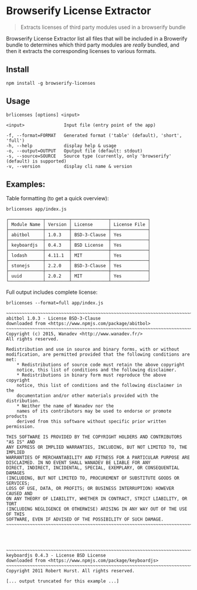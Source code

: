 # Browserify License Extractor

> Extracts licenses of third party modules used in a browserify bundle

Browserify License Extractor list all files that will be included in
a Browerify bundle to determines which third party modules are *really*
bundled, and then it extracts the corresponding licenses to various formats.

## Install

    npm install -g browserify-licenses


## Usage

    brlicenses [options] <input>

    <input>               Input file (entry point of the app)

    -f, --format=FORMAT   Generated format ('table' (default), 'short', 'full')
    -h, --help            display help & usage
    -o, --output=OUTPUT   Oputput file (default: stdout)
    -s, --source=SOURCE   Source type (currently, only 'browserify' (default) is supported)
    -v, --version         display cli name & version


## Examples:

Table formatting (to get a quick overview):

    brlicenses app/index.js

    ┌─────────────┬─────────┬──────────────┬──────────────┐
    │ Module Name │ Version │ License      │ License File │
    ├─────────────┼─────────┼──────────────┼──────────────┤
    │ abitbol     │ 1.0.3   │ BSD-3-Clause │ Yes          │
    ├─────────────┼─────────┼──────────────┼──────────────┤
    │ keyboardjs  │ 0.4.3   │ BSD License  │ Yes          │
    ├─────────────┼─────────┼──────────────┼──────────────┤
    │ lodash      │ 4.11.1  │ MIT          │ Yes          │
    ├─────────────┼─────────┼──────────────┼──────────────┤
    │ stonejs     │ 2.2.0   │ BSD-3-Clause │ Yes          │
    ├─────────────┼─────────┼──────────────┼──────────────┤
    │ uuid        │ 2.0.2   │ MIT          │ Yes          │
    └─────────────┴─────────┴──────────────┴──────────────┘

Full output includes complete license:

    brlicenses --format=full app/index.js

    ~~~~~~~~~~~~~~~~~~~~~~~~~~~~~~~~~~~~~~~~~~~~~~~~~~~~~~~~~~~~~~~~~~~~~~~~~~~~~~~~
    abitbol 1.0.3 - License BSD-3-Clause
    downloaded from <https://www.npmjs.com/package/abitbol>
    ~~~~~~~~~~~~~~~~~~~~~~~~~~~~~~~~~~~~~~~~~~~~~~~~~~~~~~~~~~~~~~~~~~~~~~~~~~~~~~~~
    Copyright (c) 2015, Wanadev <http://www.wanadev.fr/>
    All rights reserved.

    Redistribution and use in source and binary forms, with or without
    modification, are permitted provided that the following conditions are met:
        * Redistributions of source code must retain the above copyright
        notice, this list of conditions and the following disclaimer.
        * Redistributions in binary form must reproduce the above copyright
        notice, this list of conditions and the following disclaimer in the
        documentation and/or other materials provided with the distribution.
        * Neither the name of Wanadev nor the
        names of its contributors may be used to endorse or promote products
        derived from this software without specific prior written permission.

    THIS SOFTWARE IS PROVIDED BY THE COPYRIGHT HOLDERS AND CONTRIBUTORS "AS IS" AND
    ANY EXPRESS OR IMPLIED WARRANTIES, INCLUDING, BUT NOT LIMITED TO, THE IMPLIED
    WARRANTIES OF MERCHANTABILITY AND FITNESS FOR A PARTICULAR PURPOSE ARE
    DISCLAIMED. IN NO EVENT SHALL WANADEV BE LIABLE FOR ANY
    DIRECT, INDIRECT, INCIDENTAL, SPECIAL, EXEMPLARY, OR CONSEQUENTIAL DAMAGES
    (INCLUDING, BUT NOT LIMITED TO, PROCUREMENT OF SUBSTITUTE GOODS OR SERVICES;
    LOSS OF USE, DATA, OR PROFITS; OR BUSINESS INTERRUPTION) HOWEVER CAUSED AND
    ON ANY THEORY OF LIABILITY, WHETHER IN CONTRACT, STRICT LIABILITY, OR TORT
    (INCLUDING NEGLIGENCE OR OTHERWISE) ARISING IN ANY WAY OUT OF THE USE OF THIS
    SOFTWARE, EVEN IF ADVISED OF THE POSSIBILITY OF SUCH DAMAGE.
    ~~~~~~~~~~~~~~~~~~~~~~~~~~~~~~~~~~~~~~~~~~~~~~~~~~~~~~~~~~~~~~~~~~~~~~~~~~~~~~~~




    ~~~~~~~~~~~~~~~~~~~~~~~~~~~~~~~~~~~~~~~~~~~~~~~~~~~~~~~~~~~~~~~~~~~~~~~~~~~~~~~~
    keyboardjs 0.4.3 - License BSD License
    downloaded from <https://www.npmjs.com/package/keyboardjs>
    ~~~~~~~~~~~~~~~~~~~~~~~~~~~~~~~~~~~~~~~~~~~~~~~~~~~~~~~~~~~~~~~~~~~~~~~~~~~~~~~~
    Copyright 2011 Robert Hurst. All rights reserved.

    [... output truncated for this example ...]

